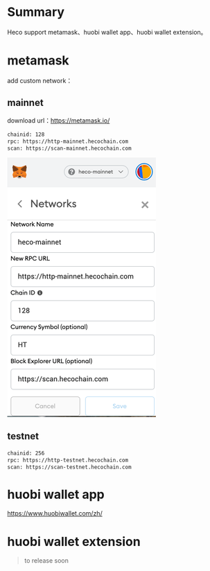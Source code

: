 # Summary

Heco support metamask、huobi wallet app、huobi wallet extension。

# metamask

add custom network：

## mainnet

download url：https://metamask.io/

```
chainid: 128
rpc: https://http-mainnet.hecochain.com
scan: https://scan-mainnet.hecochain.com
```

![metamask](../images/metamask2_en.png)

## testnet

```
chainid: 256
rpc: https://http-testnet.hecochain.com
scan: https://scan-testnet.hecochain.com
```

# huobi wallet app

https://www.huobiwallet.com/zh/

# huobi wallet extension

> to release soon
